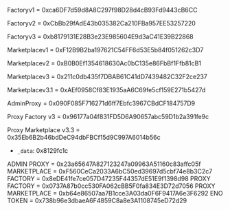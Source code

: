 Factoryv1 = 0xca6DF7d59d8A8C297f98D28d4cB93Fd9443cB6CC

Factoryv2 = 0xCbBb29fAdE43b035382Ca210FBa957EE53257220

Factoryv3 = 0xb8179131E28B3e23E985604E9d3aC41E39B22868

Marketplacev1 = 0xF12B9B2ba197621C54FF6d53E5b84f051262c3D7

Marketplacev2 = 0xB0B0Ef1354618630Ac0bC135e86FbBf1Ffb81cB1

Marketplacev3 = 0x211c0db435f7DBAB61C41dD7439482C32F2ce237

Marketplacev3.1 = 0xAEf0958Cf83E1935aA6C69fe5cf159E271b5427d

AdminProxy = 0x090F085F716271d6ff7Ebfc3967CBdCF184757D9

Proxy Factory v3 = 0x96177a04f831FD5D6A90657abc59D1b2a391fe9c

Proxy Marketplace v3.3 = 0x35Eb6B2b46bdDeC94dbFBCf15d9C997A6014b56c

- `_data`: 0x8129fc1c

ADMIN PROXY = 0x23a65647A827123247a09963A51160c83affc05f
MARKETPLACE = 0xF560CeCa2033A6bC50ed39697d5cbf74e8b3C2c7
FACTORY = 0x8eDE41fe7ce057D47235F44357dE51E9f1398d98
PROXY FACTORY = 0x0737A87b0cc530FA062cBB5F0fa834E3D72d7056
PROXY MARKETPLACE = 0xb64e86507aa7B1cce3A03da0F6F9417A6e3F6292
ENO TOKEN = 0x738b96e3dbaeA6F4859C8a8e3A1108745eD72d29
